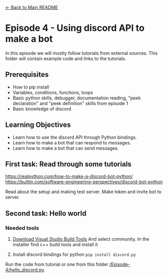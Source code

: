 [← Back to Main README](../README.md)

# Episode 4 - Using discord API to make a bot

In this episode we will mostly follow tutorials from external sources. This folder will contain example code and links to the tutorials.

## Prerequisites
- How to pip install
- Variables, conditions, functions, loops
- Basic python skills, debugger, documentation reading, "peek declaration" and "peek definition" skills from episode 1
- Basic knowledge of discord

## Learning Objectives
- Learn how to use the discord API through Python bindings.
- Learn how to make a bot that can respond to messages.
- Learn how to make a bot that can send messages.

## First task: Read through some tutorials

https://realpython.com/how-to-make-a-discord-bot-python/
https://builtin.com/software-engineering-perspectives/discord-bot-python

Read about the setup and making test server. Make token and invite bot to server.

## Second task: Hello world

### Needed tools

1. [Download Visual Studio Build Tools](https://visualstudio.microsoft.com/downloads/#build-tools-for-visual-studio-2019)
And select community.
In the installer find c++ build tools and install it


2. Install discord bindings for python
```pip install discord.py```


Run the code from tutorial or one from this folder [/Episode-4/hello_discord.py](./hello_discord.py).



